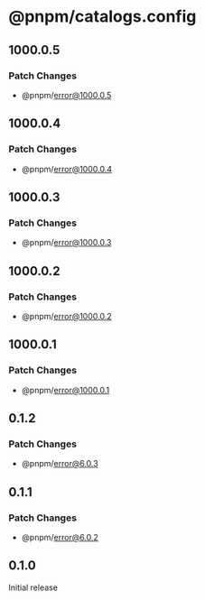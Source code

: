 # @pnpm/catalogs.config

## 1000.0.5

### Patch Changes

- @pnpm/error@1000.0.5

## 1000.0.4

### Patch Changes

- @pnpm/error@1000.0.4

## 1000.0.3

### Patch Changes

- @pnpm/error@1000.0.3

## 1000.0.2

### Patch Changes

- @pnpm/error@1000.0.2

## 1000.0.1

### Patch Changes

- @pnpm/error@1000.0.1

## 0.1.2

### Patch Changes

- @pnpm/error@6.0.3

## 0.1.1

### Patch Changes

- @pnpm/error@6.0.2

## 0.1.0

Initial release
